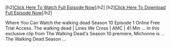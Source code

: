[h2][Click Here To Watch Full Episode Now](https://t.co/ewvtWAWnVz)[/h2]
[h2][Click Here To Download Full Episode Now](https://t.co/ewvtWAWnVz)[/h2]

Where You Can Watch the walking dead Season 10 Episode 1 Online Free Trial Access. The walking dead | Lines We Cross | AMC | 41 Min ... In this exclusive clip from The Walking Dead's Season 10 premiere, Michonne is ... The Walking Dead Season ...
